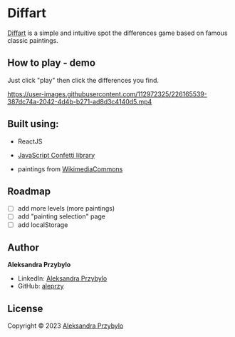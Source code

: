 # Diffart

[Diffart](https://diffart.netlify.app) is a simple and intuitive spot the differences game based on famous classic paintings.

## How to play - demo

Just click "play" then click the differences you find.

https://user-images.githubusercontent.com/112972325/226165539-387dc74a-2042-4d4b-b271-ad8d3c4140d5.mp4

## Built using:

- ReactJS

- [JavaScript Confetti library](https://github.com/loonywizard/js-confetti)

- paintings from [WikimediaCommons](https://commons.wikimedia.org/)

## Roadmap

- [ ] add more levels (more paintings)
- [ ] add "painting selection" page
- [ ] add localStorage

## Author

**Aleksandra Przybylo**

- LinkedIn: [Aleksandra Przybylo](https://www.linkedin.com/in/aleksandra-przybylo98/)
- GitHub: [aleprzy](https://github.com/aleprzy)

## License

Copyright © 2023 [Aleksandra Przybylo](https://github.com/aleprzy)
